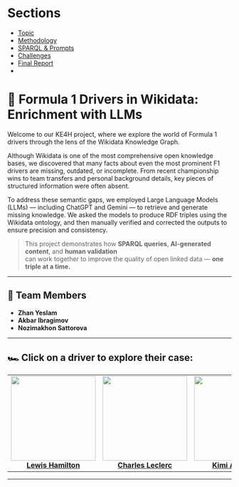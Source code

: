 # Sections
- [Topic](topic.md)
- [Methodology](methodology.md)
- [SPARQL & Prompts](sparql-prompts.md)
- [Challenges](challenges.md)
- [Final Report](report.md)
- 
# 🏁 Formula 1 Drivers in Wikidata: Enrichment with LLMs

Welcome to our KE4H project, where we explore the world of Formula 1 drivers through the lens of the Wikidata Knowledge Graph.

Although Wikidata is one of the most comprehensive open knowledge bases, we discovered that many facts about even the most prominent F1 drivers are missing, outdated, or incomplete. From recent championship wins to team transfers and personal background details, key pieces of structured information were often absent.

To address these semantic gaps, we employed Large Language Models (LLMs) — including ChatGPT and Gemini — to retrieve and generate missing knowledge. We asked the models to produce RDF triples using the Wikidata ontology, and then manually verified and corrected the outputs to ensure precision and consistency.

> This project demonstrates how **SPARQL queries**, **AI-generated content**, and **human validation**  
> can work together to improve the quality of open linked data — **one triple at a time.**

---

## 👥 Team Members

- **Zhan Yeslam** 
- **Akbar Ibragimov**  
- **Nozimakhon Sattorova** 

---

## 🏎️ Click on a driver to explore their case:

<table>
  <tr>
    <td align="center">
      <a href="hamilton.md">
        <img src="assets/images/hamilton.jpg" width="190"/><br/>
        <strong>Lewis Hamilton</strong>
      </a>
    </td>
    <td align="center">
      <a href="leclerc.md">
        <img src="assets/images/leclerc.jpg" width="190"/><br/>
        <strong>Charles Leclerc</strong>
      </a>
    </td>
    <td align="center">
      <a href="antonelli.md">
        <img src="assets/images/antonelli.jpg" width="190"/><br/>
        <strong>Kimi Antonelli</strong>
      </a>
    </td>
    <td align="center">
      <a href="verstappen.md">
        <img src="assets/images/verstappen.jpg" width="190"/><br/>
        <strong>Max Verstappen</strong>
      </a>
    </td>
  </tr>
</table>

---
